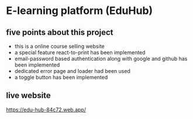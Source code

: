 # E-learning platform (EduHub)

## five points about this project
* this is a online course selling website
* a special feature react-to-print has been implemented
* email-password based authentication along with google and github has been implemented
* dedicated error page and loader had been used
* a toggle button has been implemented

## live website
https://edu-hub-84c72.web.app/
